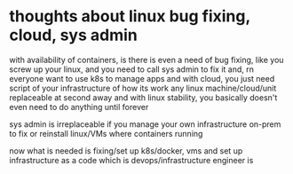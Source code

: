 # thoughts about linux bug fixing, cloud, sys admin

with availability of containers, is there is even a need of bug fixing,
like you screw up your linux, and you need to call sys admin to fix it
and, rn everyone want to use k8s to manage apps
and with cloud, you just need script of your infrastructure of how its
work
any linux machine/cloud/unit replaceable at second away
and with linux stability, you basically doesn't even need to do anything
until forever 

sys admin is irreplaceable if you manage your own infrastructure on-prem 
to fix or reinstall linux/VMs where containers running 

now what is needed is fixing/set up k8s/docker, vms 
and set up infrastructure as a code
which is devops/infrastructure engineer is